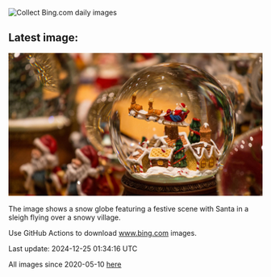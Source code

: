 ![Collect Bing.com daily images](https://github.com/counter2015/bing-daily-images/workflows/Collect%20Bing.com%20daily%20images/badge.svg)
## Latest image:
![](images/SantaSnowglobe.jpg)

The image shows a snow globe featuring a festive scene with Santa in a sleigh flying over a snowy village.

Use GitHub Actions to download www.bing.com images.

Last update: 2024-12-25 01:34:16 UTC

All images since 2020-05-10 [here](https://github.com/counter2015/bing-daily-images/tree/master/images)
